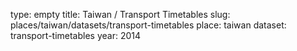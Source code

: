 type: empty
title: Taiwan / Transport Timetables
slug: places/taiwan/datasets/transport-timetables
place: taiwan
dataset: transport-timetables
year: 2014
